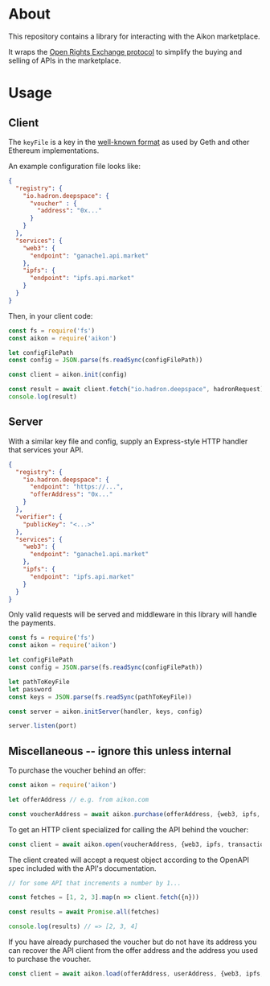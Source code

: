 # About

This repository contains a library for interacting with the Aikon marketplace.

It wraps the [Open Rights Exchange protocol](https://github.com/api-market/protocol) to simplify the buying and selling of APIs in the marketplace.

# Usage

## Client

The `keyFile` is a key in the [well-known format](https://github.com/ethereum/wiki/wiki/Web3-Secret-Storage-Definition) as used by Geth and other Ethereum implementations.

An example configuration file looks like:

```json
{
  "registry": {
    "io.hadron.deepspace": {
      "voucher" : {
        "address": "0x..."
      }
    }
  },
  "services": {
    "web3": {
      "endpoint": "ganache1.api.market"
    },
    "ipfs": {
      "endpoint": "ipfs.api.market"
    }
  }
}
```

Then, in your client code:

```javascript
const fs = require('fs')
const aikon = require('aikon')

let configFilePath
const config = JSON.parse(fs.readSync(configFilePath))

const client = aikon.init(config)

const result = await client.fetch("io.hadron.deepspace", hadronRequest)
console.log(result)
```

## Server

With a similar key file and config, supply an Express-style HTTP handler that services your API.

```json
{
  "registry": {
    "io.hadron.deepspace": {
      "endpoint": "https://...",
      "offerAddress": "0x..."
    }
  },
  "verifier": {
    "publicKey": "<...>"
  },
  "services": {
    "web3": {
      "endpoint": "ganache1.api.market"
    },
    "ipfs": {
      "endpoint": "ipfs.api.market"
    }
  }
}
```

Only valid requests will be served and middleware in this library will handle the payments.

```javascript
const fs = require('fs')
const aikon = require('aikon')

let configFilePath
const config = JSON.parse(fs.readSync(configFilePath))

let pathToKeyFile
let password
const keys = JSON.parse(fs.readSync(pathToKeyFile))

const server = aikon.initServer(handler, keys, config)

server.listen(port)
```

## Miscellaneous -- ignore this unless internal

To purchase the voucher behind an offer:

```javascript
const aikon = require('aikon')

let offerAddress // e.g. from aikon.com

const voucherAddress = await aikon.purchase(offerAddress, {web3, ipfs, transactionParameters, cpuContractAddress})
```

To get an HTTP client specialized for calling the API behind the voucher:

```javascript
const client = await aikon.open(voucherAddress, {web3, ipfs, transactionParameters})
```

The client created will accept a request object according to the OpenAPI spec included with the API's documentation.

```javascript
// for some API that increments a number by 1...

const fetches = [1, 2, 3].map(n => client.fetch({n}))

const results = await Promise.all(fetches)

console.log(results) // => [2, 3, 4]
```

If you have already purchased the voucher but do not have its address you can recover the API client from the offer address and the address you used to purchase the voucher.

```javascript
const client = await aikon.load(offerAddress, userAddress, {web3, ipfs, transactionParameters})
```
